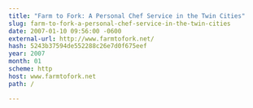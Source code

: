 ```yaml
---
title: "Farm to Fork: A Personal Chef Service in the Twin Cities"
slug: farm-to-fork-a-personal-chef-service-in-the-twin-cities
date: 2007-01-10 09:56:00 -0600
external-url: http://www.farmtofork.net/
hash: 5243b37594de552288c26e7d0f675eef
year: 2007
month: 01
scheme: http
host: www.farmtofork.net
path: /

---
```



